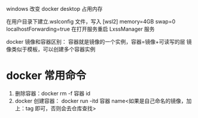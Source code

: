 windows 改变 docker desktop 占用内存

在用户目录下建立.wslconfig 文件，写入
[wsl2]
memory=4GB
swap=0
localhostForwarding=true
在打开服务重启 LxssManager 服务

docker 镜像和容器区别：
容器就是镜像的一个实例，容器=镜像+可读写的层
镜像类似于模板，可以创建多个容器实例

# docker 常用命令

1. 删除容器：docker rm -f 容器 id
2. docker 创建容器： docker run -itd 容器 name<如果是自己命名的镜像，加上：tag 即可，否则会去仓库查找>
